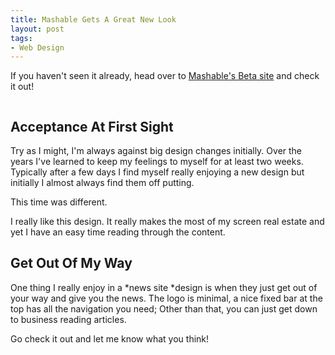```yaml
---
title: Mashable Gets A Great New Look
layout: post
tags: 
- Web Design
---
```

If you haven't seen it already, head over to <a href="http://beta.mashable.com/">Mashable's Beta site</a> and check it out!

<div class="img-wrap"><img class="alignnone size-large wp-image-2598" title="mashable" src="{{ site.url }}/images/mashable.png" alt="" /></div>

## Acceptance At First Sight

Try as I might, I'm always against big design changes initially. Over the years I've learned to keep my feelings to myself for at least two weeks. Typically after a few days I find myself really enjoying a new design but initially I almost always find them off putting.

This time was different.

I really like this design. It really makes the most of my screen real estate and yet I have an easy time reading through the content.

## Get Out Of My Way

One thing I really enjoy in a *news site *design is when they just get out of your way and give you the news. The logo is minimal, a nice fixed bar at the top has all the navigation you need; Other than that, you can just get down to business reading articles.

Go check it out and let me know what you think!